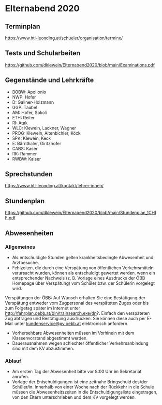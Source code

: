 # Elternabend 2020

## Terminplan
https://www.htl-leonding.at/schueler/organisation/termine/

## Tests und Schularbeiten
https://github.com/dklewein/Elternabend2020/blob/main/Examinations.pdf

## Gegenstände und Lehrkräfte 
- BOBW: Apollonio
- NWP: Hofer
- D: Gallner-Holzmann
- GGP: Täubel
- AM: Hofer, Sokoli
- ETH: Reiter
- RI: Atak
- WLC: Klewein, Lackner, Wagner
- PROG: Klewein, Aitenbichler, Köck
- SPK: Klewein, Keck
- E: Bärnthaler, Giritzhofer
- CABS: Kaser
- RK: Rammer
- RWBW: Kaiser

## Sprechstunden
https://www.htl-leonding.at/kontakt/lehrer-innen/

## Stundenplan
https://github.com/dklewein/Elternabend2020/blob/main/Stundenplan_1CHIF.pdf

## Abwesenheiten
### Allgemeines
- Als entschuldigte Stunden gelten krankheitsbedingte Abwesenheit und Arztbesuche.
- Fehlzeiten, die durch eine Verspätung von öffentlichen Verkehrsmitteln verursacht wurden, können als entschuldigt gewertet werden, wenn ein entsprechender Nachweis (z. B. Vorlage eines Ausdrucks der ÖBB Homepage über Verspätung) vom Schüler bzw. der Schülerin vorgelegt wird.

Verspätungen der ÖBB: Auf Wunsch erhalten Sie eine Bestätigung der Verspätung entweder 
vom Zugpersonal des verspäteten Zuges oder bis zum Folgetag später im Internet unter http://fahrplan.oebb.at/bin/trainsearch.exe/dn?. Einfach den verspäteten Zug abfragen und Bestätigung ausdrucken. Sie können diese auch per E-Mail unter kundenservice@pv.oebb.at elektronisch anfordern.

- Vorhersehbare Abwesenheiten müssen im Vorhinein mit dem Klassenvorstand abgestimmt werden.
- Dauerausnahmen wegen schlechter öffentlicher Verkehrsanbindung sind mit dem KV abzustimmen.

### Ablauf
- Am ersten Tag der Abwesenheit bitte vor 8:00 Uhr im Sekretariat anrufen.
- Vorlage der Entschuldigungen ist eine zeitnahe Bringschuld des/der Schüler/in. Innerhalb von einer Woche nach der Rückkehr in die Schule müssen die Abwesenheitszeiten in die Entschuldigungsliste eingetragen, von den Eltern unterschrieben und dem KV vorgelegt werden.





